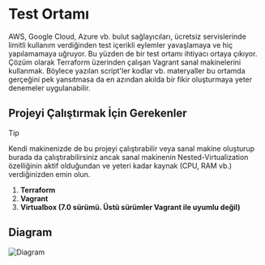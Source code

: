 # Test Ortamı

AWS, Google Cloud, Azure vb. bulut sağlayıcıları, ücretsiz servislerinde limitli kullanım verdiğinden test içerikli eylemler yavaşlamaya ve hiç yapılamamaya uğruyor. Bu yüzden de bir test ortamı ihtiyacı ortaya çıkıyor.
Çözüm olarak Terraform üzerinden çalışan Vagrant sanal makinelerini kullanmak. Böylece yazılan script'ler kodlar vb. materyaller bu ortamda gerçeğini pek yansıtmasa da en azından akılda bir fikir oluşturmaya yeter denemeler
uygulanabilir.

## Projeyi Çalıştırmak İçin Gerekenler

> [!TIP]
> Kendi makinenizde de bu projeyi çalıştırabilir veya sanal makine oluşturup burada da çalıştırabilirsiniz ancak sanal makinenin Nested-Virtualization özelliğinin aktif olduğundan
> ve yeteri kadar kaynak (CPU, RAM vb.) verdiğinizden emin olun.

1. **Terraform**
2. **Vagrant**
3. **Virtualbox (7.0 sürümü. Üstü sürümler Vagrant ile uyumlu değil)**

## Diagram
![Diagram](https://github.com/makbulut1/cloud1/blob/test/cloud-1-test.png)
